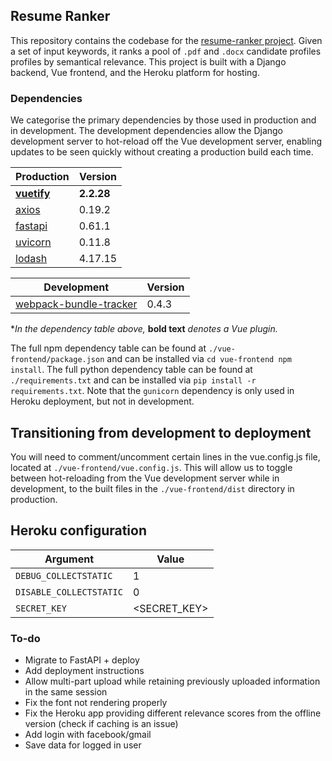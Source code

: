 ## Resume Ranker

This repository contains the codebase for the [resume-ranker project](resumeranker.herokuapp.com). Given a set of input keywords, it ranks a pool of `.pdf` and `.docx` candidate profiles profiles by semantical relevance. This project is built with a Django backend, Vue frontend, and the Heroku platform for hosting.

### Dependencies

We categorise the primary dependencies by those used in production and in development. The development dependencies allow the Django development server to hot-reload off the Vue development server, enabling updates to be seen quickly without creating a production build each time.

| Production                                          | Version    |
| --------------------------------------------------- | ---------- |
| [**vuetify**](https://github.com/vuetifyjs/vuetify) | **2.2.28** |
| [axios](https://github.com/axios/axios)             | 0.19.2     |
| [fastapi](https://github.com/tiangolo/fastapi)      | 0.61.1     |
| [uvicorn](https://github.com/encode/uvicorn)        | 0.11.8     |
| [lodash](https://github.com/lodash/lodash)          | 4.17.15    |

| Development                                                                            | Version |
| -------------------------------------------------------------------------------------- | ------- |
| [webpack-bundle-tracker](https://www.npmjs.com/package/webpack-bundle-tracker/v/0.4.3) | 0.4.3   |

\*_In the dependency table above,_ **bold text** _denotes a Vue plugin._

The full npm dependency table can be found at `./vue-frontend/package.json` and can be installed via `cd vue-frontend npm install`.
The full python dependency table can be found at `./requirements.txt` and can be installed via `pip install -r requirements.txt`. Note that the `gunicorn` dependency is only used in Heroku deployment, but not in development.

## Transitioning from development to deployment

You will need to comment/uncomment certain lines in the vue.config.js file, located at `./vue-frontend/vue.config.js`. This will allow us to toggle between hot-reloading from the Vue development server while in development, to the built files in the `./vue-frontend/dist` directory in production.

## Heroku configuration

| Argument                | Value         |
| ----------------------- | ------------- |
| `DEBUG_COLLECTSTATIC`   | 1             |
| `DISABLE_COLLECTSTATIC` | 0             |
| `SECRET_KEY`            | \<SECRET_KEY> |

<!-- https://www.youtube.com/watch?v=dxgbgYtNzCw -->

### To-do

- Migrate to FastAPI + deploy
- Add deployment instructions
- Allow multi-part upload while retaining previously uploaded information in the same session
- Fix the font not rendering properly
- Fix the Heroku app providing different relevance scores from the offline version (check if caching is an issue)
- Add login with facebook/gmail
- Save data for logged in user
